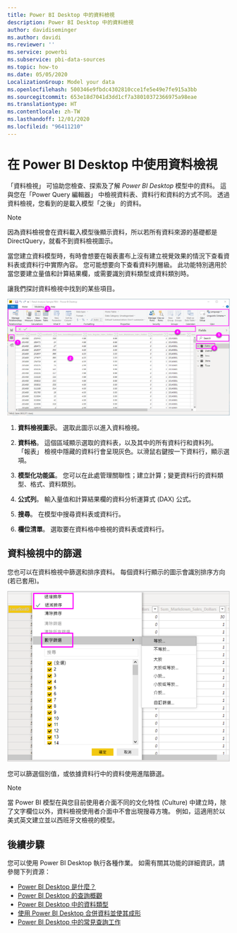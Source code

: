 ```yaml
---
title: Power BI Desktop 中的資料檢視
description: Power BI Desktop 中的資料檢視
author: davidiseminger
ms.author: davidi
ms.reviewer: ''
ms.service: powerbi
ms.subservice: pbi-data-sources
ms.topic: how-to
ms.date: 05/05/2020
LocalizationGroup: Model your data
ms.openlocfilehash: 500346e9fbdc4302810cce1fe5e49e7fe915a3bb
ms.sourcegitcommit: 653e18d7041d3dd1cf7a38010372366975a98eae
ms.translationtype: HT
ms.contentlocale: zh-TW
ms.lasthandoff: 12/01/2020
ms.locfileid: "96411210"
---
```

# <a name="work-with-data-view-in-power-bi-desktop"></a>在 Power BI Desktop 中使用資料檢視

「資料檢視」  可協助您檢查、探索及了解 *Power BI Desktop* 模型中的資料。 這與您在「Power Query 編輯器」  中檢視資料表、資料行和資料的方式不同。 透過資料檢視，您看到的是載入模型「之後」  的資料。

> [!NOTE]
> 因為資料檢視會在資料載入模型後顯示資料，所以若所有資料來源的基礎都是 DirectQuery，就看不到資料檢視圖示。 

當您建立資料模型時，有時會想要在報表畫布上沒有建立視覺效果的情況下查看資料表或資料行中實際內容。 您可能想要向下查看資料列層級。 此功能特別適用於當您要建立量值和計算結果欄，或需要識別資料類型或資料類別時。

讓我們探討資料檢視中找到的某些項目。

![Power BI Desktop 中的資料檢視](media/desktop-data-view/dataview_fullscreen.png)

1. **資料檢視圖示**。 選取此圖示以進入資料檢視。

2. **資料格**。 這個區域顯示選取的資料表，以及其中的所有資料行和資料列。 「報表」  檢視中隱藏的資料行會呈現灰色。以滑鼠右鍵按一下資料行，顯示選項。

3. **模型化功能區**。 您可以在此處管理關聯性；建立計算；變更資料行的資料類型、格式、資料類別。

4. **公式列**。 輸入量值和計算結果欄的資料分析運算式 (DAX) 公式。

5. **搜尋**。 在模型中搜尋資料表或資料行。

6. **欄位清單**。 選取要在資料格中檢視的資料表或資料行。

## <a name="filtering-in-data-view"></a>資料檢視中的篩選

您也可以在資料檢視中篩選和排序資料。 每個資料行顯示的圖示會識別排序方向 (若已套用)。

![在 Power BI Desktop 中的資料檢視中排序和篩選](media/desktop-data-view/dataview_sort-and-filter.png)

您可以篩選個別值，或依據資料行中的資料使用進階篩選。

> [!NOTE]
> 當 Power BI 模型在與您目前使用者介面不同的文化特性 (Culture) 中建立時，除了文字欄位以外，資料檢視使用者介面中不會出現搜尋方塊。 例如，這適用於以美式英文建立並以西班牙文檢視的模型。


## <a name="next-steps"></a>後續步驟

您可以使用 Power BI Desktop 執行各種作業。 如需有關其功能的詳細資訊，請參閱下列資源：

* [Power BI Desktop 是什麼？](../fundamentals/desktop-what-is-desktop.md)
* [Power BI Desktop 的查詢概觀](../transform-model/desktop-query-overview.md)
* [Power BI Desktop 中的資料類型](desktop-data-types.md)
* [使用 Power BI Desktop 合併資料並使其成形](desktop-shape-and-combine-data.md)
* [Power BI Desktop 中的常見查詢工作](../transform-model/desktop-common-query-tasks.md)
